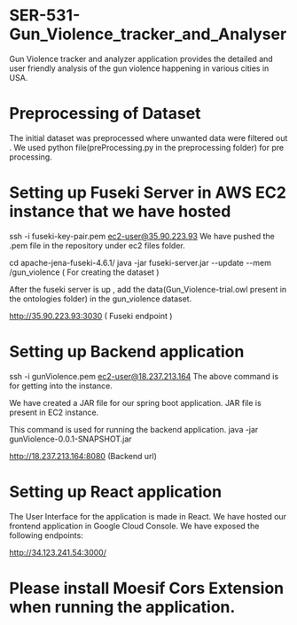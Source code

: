 # SER-531-Gun_Violence_tracker_and_Analyser

Gun Violence tracker and analyzer application provides the detailed and user friendly analysis
of the gun violence happening in various cities in USA.

# Preprocessing of Dataset

The initial dataset was preprocessed where unwanted data were filtered out . We used python file(preProcessing.py in the preprocessing folder) for pre processing.

# Setting up Fuseki Server in AWS EC2 instance that we have hosted

ssh -i fuseki-key-pair.pem ec2-user@35.90.223.93
We have pushed the .pem file in the repository under ec2 files folder.

 cd apache-jena-fuseki-4.6.1/
 java -jar fuseki-server.jar --update --mem /gun_violence ( For creating the dataset )
 
 After the fuseki server is up , add the data(Gun_Violence-trial.owl present in the ontologies folder) in the gun_violence dataset.

http://35.90.223.93:3030 ( Fuseki endpoint )

# Setting up Backend application

ssh -i gunViolence.pem ec2-user@18.237.213.164
The above command is for getting into the instance.

We have created a JAR file for our spring boot application. JAR file is present in EC2 instance.

This command is used for running the backend application.
java -jar gunViolence-0.0.1-SNAPSHOT.jar

http://18.237.213.164:8080 (Backend url)


# Setting up React application

The User Interface for the application is made in React. We have hosted our frontend application in Google Cloud Console. We have exposed the following endpoints:

http://34.123.241.54:3000/

# Please install Moesif Cors Extension when running the application.

